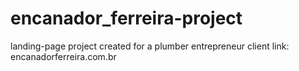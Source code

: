# encanador_ferreira-project
landing-page project created for a plumber entrepreneur client
link: encanadorferreira.com.br
